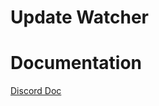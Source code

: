 # Update Watcher

# Documentation
[Discord Doc](https://discord.com/developers/docs/resources/webhook#webhook-object)